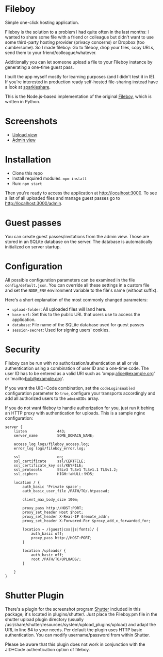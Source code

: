 Fileboy
=======

Simple one-click hosting application.

Fileboy is the solution to a problem I had quite often in the last months: I
wanted to share some file with a friend or colleague but didn't want to use some
third-party hosting provider (privacy concerns) or Dropbox (too cumbersome).  So
I made fileboy: Go to fileboy, drop your files, copy URLs,
send them to your friend/colleague/whatever.

Additionally you can let someone upload a file to your Fileboy instance by
generating a one-time guest pass.

I built the app myself mostly for learning purposes (and I didn't test it in
IE). If you're interested in production ready self-hosted file-sharing instead
have a look at [sparkleshare](http://sparkleshare.org/).

This is the Node.js-based implementation of the original
[Fileboy](https://github.com/makkes/fileboy), which is written in Python.

Screenshots
===========

* [Upload view](https://fileboy.makk.es/uploads/f675d70cf1fc48b3938ce36c93846c9b/fileboy.png)
* [Admin view](https://fileboy.makk.es/uploads/4ab84bfd8f35440b82d91e9a2a955f57/fileboy_admin.png)

Installation
============

* Clone this repo
* Install required modules: `npm install`
* Run: `npm start`

Then you're ready to access the application at
[http://localhost:3000](http://localhost:3000). To see a list of all uploaded
files and manage guest passes go to
[http://localhost:3000/admin](http://localhost:3000/admin).

Guest passes
============

You can create guest passes/invitations from the admin view. Those are stored in
an SQLite database on the server. The database is automatically initialized on
server startup.

Configuration
=============

All possible configuration parameters can be examined in the file
`config/default.json`. You can override all these settings in a custom file and
set the `NODE_ENV` environment variable to the file's name (without suffix).

Here's a short explanation of the most commonly changed parameters:

* `upload-folder`: All uploaded files will land here.
* `base-url`: Set this to the public URL that users use to access the application.
* `database`: File name of the SQLite database used for guest passes
* `session-secret`: Used for signing users' cookies.

Security
========

Fileboy can be run with no authorization/authentication at all or via
authentication using a combination of user ID and a one-time code. The user ID
has to be entered as a valid URI such as 'xmpp:alice@example.org' or
'mailto:bob@example.org'.

If you want the UID+Code combination, set the `codeLoginEnabled` configuration
parameter to `true`, configure your transports accordingly and add all authorized users to the `adminUIDs` array.

If you do not want fileboy to handle authorization for you, just run it behing
an HTTP proxy with authentication for uploads. This is a sample nginx
configuration:

    server {
        listen              443;
        server_name         SOME_DOMAIN_NAME;

        access_log logs/fileboy_access.log;
        error_log logs/fileboy_error.log;

        ssl                 on;
        ssl_certificate     ssl/CERTFILE;
        ssl_certificate_key ssl/KEYFILE;
        ssl_protocols       SSLv3 TLSv1 TLSv1.1 TLSv1.2;
        ssl_ciphers         HIGH:!aNULL:!MD5;

        location / {
            auth_basic 'Private space';
            auth_basic_user_file /PATH/TO/.htpasswd;

            client_max_body_size 100m;

            proxy_pass http://HOST:PORT;
            proxy_set_header Host $host;
            proxy_set_header X-Real-IP $remote_addr;
            proxy_set_header X-Forwared-For $proxy_add_x_forwarded_for;

            location ~ /(guest|css|js|fonts)/ {
                auth_basic off;
                proxy_pass http://HOST:PORT;
            }

            location /uploads/ {
                auth_basic off;
                root /PATH/TO/UPLOADS/;
            }

        }
    }

Shutter Plugin
==============

There's a plugin for the screenshot program
[Shutter](http://shutter-project.org/) included in this package; it's located
in plugins/shutter/. Just place the Fileboy.pm file in the shutter upload
plugin directory (usually
/usr/share/shutter/resources/system/upload_plugins/upload) and adapt the URL in
line 84 to your needs. Per default the plugin uses HTTP basic authentication.
You can modify username/password from within Shutter.

Please be aware that this plugin does not work in conjunction with the JID+Code
authentication option of fileboy.
